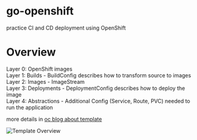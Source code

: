 # go-openshift
practice CI and CD deployment using OpenShift

# Overview

Layer 0: OpenShift images  
Layer 1: Builds - BuildConfig describes how to transform source to images  
Layer 2: Images - ImageStream   
Layer 3: Deployments - DeploymentConfig describes how to deploy the image  
Layer 4: Abstractions - Additional Config (Service, Route, PVC) needed to run the application  

more details in [oc blog about template]

![Template Overview][overview]


[oc blog about template]: https://blog.openshift.com/part-2-creating-a-template-a-technical-walkthrough/

[overview]: https://i0.wp.com/blog.openshift.com/wp-content/uploads/OSEv3-Template.png?w=1140&ssl=1 "Template Overview"
